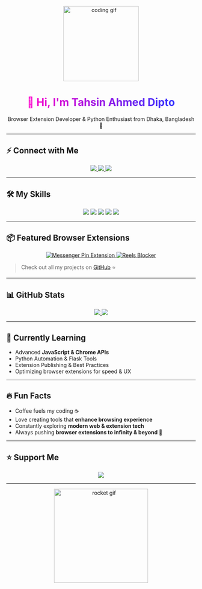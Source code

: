 <p align="center">
  <img src="https://media.giphy.com/media/3o7TKtnuHOHHUjR38Y/giphy.gif" width="200" alt="coding gif"/>
</p>

<h1 align="center">
  <span style="background: linear-gradient(90deg, #ff00cc, #3333ff); -webkit-background-clip: text; color: transparent;">
  👋 Hi, I'm Tahsin Ahmed Dipto
  </span>
</h1>

<p align="center">
  Browser Extension Developer & Python Enthusiast from Dhaka, Bangladesh 🚀
</p>

---

## ⚡ Connect with Me

<p align="center">
  <a href="https://github.com/di9t0">
    <img src="https://img.shields.io/badge/GitHub-181717?style=for-the-badge&logo=github&logoColor=white"/>
  </a>
  <a href="https://facebook.com/diptoiguess">
    <img src="https://img.shields.io/badge/Facebook-1877F2?style=for-the-badge&logo=facebook&logoColor=white"/>
  </a>
  <a href="https://instagram.com/diptoriot">
    <img src="https://img.shields.io/badge/Instagram-E4405F?style=for-the-badge&logo=instagram&logoColor=white"/>
  </a>
</p>

---

## 🛠 My Skills

<p align="center">
  <img src="https://img.shields.io/badge/HTML5-E34F26?style=for-the-badge&logo=html5&logoColor=white" />
  <img src="https://img.shields.io/badge/CSS3-2965F1?style=for-the-badge&logo=css3&logoColor=white" />
  <img src="https://img.shields.io/badge/JavaScript-F7DF1E?style=for-the-badge&logo=javascript&logoColor=black" />
  <img src="https://img.shields.io/badge/Flask-000000?style=for-the-badge&logo=flask&logoColor=white" />
  <img src="https://img.shields.io/badge/Python-3776AB?style=for-the-badge&logo=python&logoColor=white" />
</p>

---

## 📦 Featured Browser Extensions

<p align="center">
  <a href="https://github.com/di9t0/Facebook-Messenger-Chat-Pin-Extension">
    <img src="https://img.shields.io/badge/Messenger%20Pin-FF6F61?style=for-the-badge&logo=messenger&logoColor=white" alt="Messenger Pin Extension"/>
  </a>
  <a href="https://github.com/di9t0/Facebook-Reels-Blocker">
    <img src="https://img.shields.io/badge/Reels%20Blocker-1DB954?style=for-the-badge&logo=facebook&logoColor=white" alt="Reels Blocker"/>
  </a>
</p>

> Check out all my projects on [GitHub](https://github.com/di9t0) ⭐  

---

## 📊 GitHub Stats

<p align="center">
  <a href="https://github.com/di9t0">
    <img src="https://github-readme-stats.vercel.app/api?username=di9t0&show_icons=true&theme=radical&count_private=true" />
  </a>
  <a href="https://github.com/di9t0">
    <img src="https://github-readme-stats.vercel.app/api/top-langs/?username=di9t0&layout=compact&theme=radical" />
  </a>
</p>

---

## 🌱 Currently Learning

- Advanced **JavaScript & Chrome APIs**  
- Python Automation & Flask Tools  
- Extension Publishing & Best Practices  
- Optimizing browser extensions for speed & UX  

---

## 🔥 Fun Facts

- Coffee fuels my coding ☕  
- Love creating tools that **enhance browsing experience**  
- Constantly exploring **modern web & extension tech**  
- Always pushing **browser extensions to infinity & beyond 🚀**  

---

## ⭐ Support Me

<p align="center">
  <a href="https://github.com/di9t0">
    <img src="https://img.shields.io/github/stars/di9t0?style=social"/>
  </a>
</p>

---

<p align="center">
  <img src="https://media.giphy.com/media/l0MYt5jPR6QX5pnqM/giphy.gif" width="250" alt="rocket gif"/>
</p>
